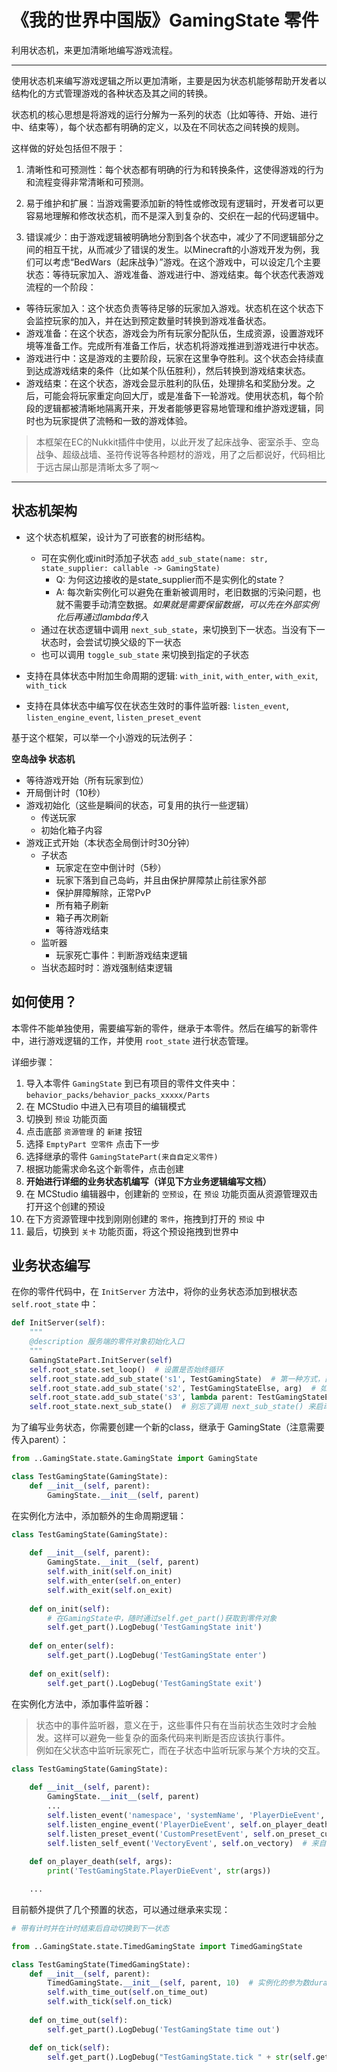# 《我的世界中国版》GamingState 零件

利用状态机，来更加清晰地编写游戏流程。

---

使用状态机来编写游戏逻辑之所以更加清晰，主要是因为状态机能够帮助开发者以结构化的方式管理游戏的各种状态及其之间的转换。

状态机的核心思想是将游戏的运行分解为一系列的状态（比如等待、开始、进行中、结束等），每个状态都有明确的定义，以及在不同状态之间转换的规则。

这样做的好处包括但不限于： 

1. 清晰性和可预测性：每个状态都有明确的行为和转换条件，这使得游戏的行为和流程变得非常清晰和可预测。 

2. 易于维护和扩展：当游戏需要添加新的特性或修改现有逻辑时，开发者可以更容易地理解和修改状态机，而不是深入到复杂的、交织在一起的代码逻辑中。 

3. 错误减少：由于游戏逻辑被明确地分割到各个状态中，减少了不同逻辑部分之间的相互干扰，从而减少了错误的发生。以Minecraft的小游戏开发为例，我们可以考虑“BedWars（起床战争）”游戏。在这个游戏中，可以设定几个主要状态：等待玩家加入、游戏准备、游戏进行中、游戏结束。每个状态代表游戏流程的一个阶段： 

  - 等待玩家加入：这个状态负责等待足够的玩家加入游戏。状态机在这个状态下会监控玩家的加入，并在达到预定数量时转换到游戏准备状态。 
  - 游戏准备：在这个状态，游戏会为所有玩家分配队伍，生成资源，设置游戏环境等准备工作。完成所有准备工作后，状态机将游戏推进到游戏进行中状态。 
  - 游戏进行中：这是游戏的主要阶段，玩家在这里争夺胜利。这个状态会持续直到达成游戏结束的条件（比如某个队伍胜利），然后转换到游戏结束状态。 
  - 游戏结束：在这个状态，游戏会显示胜利的队伍，处理排名和奖励分发。之后，可能会将玩家重定向回大厅，或是准备下一轮游戏。使用状态机，每个阶段的逻辑都被清晰地隔离开来，开发者能够更容易地管理和维护游戏逻辑，同时也为玩家提供了流畅和一致的游戏体验。

> 本框架在EC的Nukkit插件中使用，以此开发了起床战争、密室杀手、空岛战争、超级战墙、圣符传说等各种题材的游戏，用了之后都说好，代码相比于远古屎山那是清晰太多了啊～

---

## 状态机架构

- 这个状态机框架，设计为了可嵌套的树形结构。
  - 可在实例化或init时添加子状态 `add_sub_state(name: str, state_supplier: callable -> GamingState)`
    - Q: 为何这边接收的是state_supplier而不是实例化的state？
    - A: 每次新实例化可以避免在重新被调用时，老旧数据的污染问题，也就不需要手动清空数据。_如果就是需要保留数据，可以先在外部实例化后再通过lambda传入_
  - 通过在状态逻辑中调用 `next_sub_state`，来切换到下一状态。当没有下一状态时，会尝试切换父级的下一状态
  - 也可以调用 `toggle_sub_state` 来切换到指定的子状态

- 支持在具体状态中附加生命周期的逻辑: `with_init`, `with_enter`, `with_exit`, `with_tick`

- 支持在具体状态中编写仅在状态生效时的事件监听器: `listen_event`, `listen_engine_event`, `listen_preset_event`

基于这个框架，可以举一个小游戏的玩法例子：

**空岛战争 状态机**

- 等待游戏开始（所有玩家到位）
- 开局倒计时（10秒）
- 游戏初始化（这些是瞬间的状态，可复用的执行一些逻辑）
  - 传送玩家
  - 初始化箱子内容
- 游戏正式开始（本状态全局倒计时30分钟）
  - 子状态
    - 玩家定在空中倒计时（5秒）
    - 玩家下落到自己岛屿，并且由保护屏障禁止前往家外部
    - 保护屏障解除，正常PvP
    - 所有箱子刷新
    - 箱子再次刷新
    - 等待游戏结束
  - 监听器
    - 玩家死亡事件：判断游戏结束逻辑
  - 当状态超时时：游戏强制结束逻辑

## 如何使用？

本零件不能单独使用，需要编写新的零件，继承于本零件。然后在编写的新零件中，进行游戏逻辑的工作，并使用 `root_state` 进行状态管理。

详细步骤：

1. 导入本零件 `GamingState` 到已有项目的零件文件夹中：`behavior_packs/behavior_packs_xxxxx/Parts`
2. 在 MCStudio 中进入已有项目的编辑模式
3. 切换到 `预设` 功能页面
4. 点击底部 `资源管理` 的 `新建` 按钮
5. 选择 `EmptyPart 空零件` 点击下一步
6. 选择继承的零件 `GamingStatePart(来自自定义零件)`
7. 根据功能需求命名这个新零件，点击创建
8. **开始进行详细的业务状态机编写（详见下方业务逻辑编写文档）**
9. 在 MCStudio 编辑器中，创建新的 `空预设`，在 `预设` 功能页面从资源管理双击打开这个创建的预设
10. 在下方资源管理中找到刚刚创建的 `零件`，拖拽到打开的 `预设` 中
11. 最后，切换到 `关卡` 功能页面，将这个预设拖拽到世界中

## 业务状态编写

在你的零件代码中，在 `InitServer` 方法中，将你的业务状态添加到根状态 `self.root_state` 中：

```python
def InitServer(self):
    """
    @description 服务端的零件对象初始化入口
    """
    GamingStatePart.InitServer(self)
    self.root_state.set_loop()  # 设置是否始终循环
    self.root_state.add_sub_state('s1', TestGamingState)  # 第一种方式，直接Class
    self.root_state.add_sub_state('s2', TestGamingStateElse, arg)  # 如果带有额外参数，需要加在后方
    self.root_state.add_sub_state('s3', lambda parent: TestGamingStateEmmm(parent))  # 使用lambda传入额外参数会有延迟绑定
    self.root_state.next_sub_state()  # 别忘了调用 next_sub_state() 来启动子状态
```

为了编写业务状态，你需要创建一个新的class，继承于 GamingState（注意需要传入parent）：

```python
from ..GamingState.state.GamingState import GamingState

class TestGamingState(GamingState):
    def __init__(self, parent):
        GamingState.__init__(self, parent)
```

在实例化方法中，添加额外的生命周期逻辑：

```python
class TestGamingState(GamingState):
    
    def __init__(self, parent):
        GamingState.__init__(self, parent)
        self.with_init(self.on_init)
        self.with_enter(self.on_enter)
        self.with_exit(self.on_exit)
        
    def on_init(self):
        # 在GamingState中，随时通过self.get_part()获取到零件对象
        self.get_part().LogDebug('TestGamingState init')
        
    def on_enter(self):
        self.get_part().LogDebug('TestGamingState enter')
        
    def on_exit(self):
        self.get_part().LogDebug('TestGamingState exit')
```

在实例化方法中，添加事件监听器：

> 状态中的事件监听器，意义在于，这些事件只有在当前状态生效时才会触发。这样可以避免一些复杂的面条代码来判断是否应该执行事件。  
  例如在父状态中监听玩家死亡，而在子状态中监听玩家与某个方块的交互。

```python
class TestGamingState(GamingState):
    
    def __init__(self, parent):
        GamingState.__init__(self, parent)
        ...
        self.listen_event('namespace', 'systemName', 'PlayerDieEvent', self.on_player_death)  # 自定义监听各种事件
        self.listen_engine_event('PlayerDieEvent', self.on_player_death)  # 引擎事件
        self.listen_preset_event('CustomPresetEvent', self.on_preset_custom)  # 来自预设系统的事件
        self.listen_self_event('VectoryEvent', self.on_vectory)  # 来自自己Part的事件
        
    def on_player_death(self, args):
        print('TestGamingState.PlayerDieEvent', str(args))

    ...
```

目前额外提供了几个预置的状态，可以通过继承来实现：

```python
# 带有计时并在计时结束后自动切换到下一状态

from ..GamingState.state.TimedGamingState import TimedGamingState

class TestGamingState(TimedGamingState):
    def __init__(self, parent):
        TimedGamingState.__init__(self, parent, 10)  # 实例化的参为数duration，单位秒，类型为float
        self.with_time_out(self.on_time_out)
        self.with_tick(self.on_tick)
    
    def on_time_out(self):
        self.get_part().LogDebug('TestGamingState time out')

    def on_tick(self):
        self.get_part().LogDebug("TestGamingState.tick " + str(self.get_runtime_state_name()) + " " + str(self.get_formatted_time_left()))
```